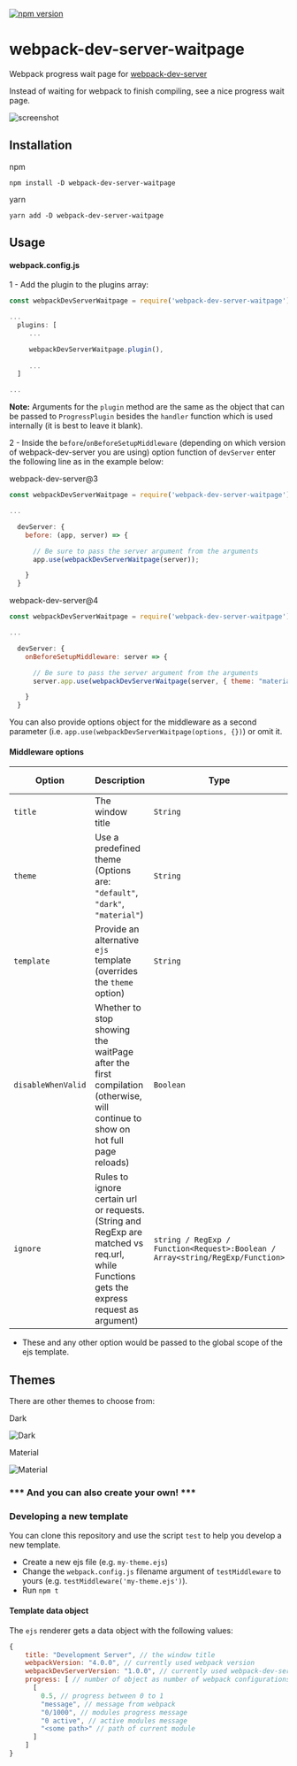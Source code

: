 [![npm version](https://badge.fury.io/js/webpack-dev-server-waitpage.svg)](https://badge.fury.io/js/webpack-dev-server-waitpage)

# webpack-dev-server-waitpage
Webpack progress wait page for [webpack-dev-server](https://github.com/webpack/webpack-dev-server)

Instead of waiting for webpack to finish compiling, see a nice progress wait page.

![screenshot](screenshot.png)

## Installation

npm
```
npm install -D webpack-dev-server-waitpage
```

yarn
```
yarn add -D webpack-dev-server-waitpage
```

## Usage

#### webpack.config.js

1 - Add the plugin to the plugins array:
```js
const webpackDevServerWaitpage = require('webpack-dev-server-waitpage');

...
  plugins: [
     ...

     webpackDevServerWaitpage.plugin(),
  
     ...
  ] 

...
```

**Note:** Arguments for the `plugin` method are the same as the object that can be passed to `ProgressPlugin` besides the `handler` function which is used internally (it is best to leave it blank).

2 - Inside the `before`/`onBeforeSetupMiddleware` (depending on which version of webpack-dev-server you are using) option function of `devServer` enter the following line as in the example below:

webpack-dev-server@3
```js
const webpackDevServerWaitpage = require('webpack-dev-server-waitpage');

...

  devServer: {
    before: (app, server) => {

      // Be sure to pass the server argument from the arguments
      app.use(webpackDevServerWaitpage(server));

    }
  }
```
webpack-dev-server@4
```js
const webpackDevServerWaitpage = require('webpack-dev-server-waitpage');

...

  devServer: {
    onBeforeSetupMiddleware: server => {

      // Be sure to pass the server argument from the arguments
      server.app.use(webpackDevServerWaitpage(server, { theme: "material" }));

    }
  }

```
You can also provide options object for the middleware as a second parameter (i.e. `app.use(webpackDevServerWaitpage(options, {})`) or omit it.

#### Middleware options

| Option |Description|Type|Default Value|
|--------|-----------|----|-------------|
|`title`|The window title|`String`|`"Development Server"`|
|`theme`|Use a predefined theme (Options are: `"default"`, `"dark"`, `"material"`)|`String`|`"default"`|
|`template`|Provide an alternative `ejs` template (overrides the `theme` option)|`String`|The predefined template used by the `theme` option|
|`disableWhenValid`|Whether to stop showing the waitPage after the first compilation (otherwise, will continue to show on hot full page reloads)|`Boolean`|`true` 
|`ignore`|Rules to ignore certain url or requests. (String and RegExp are matched vs req.url, while Functions gets the express request as argument)|`string / RegExp / Function<Request>:Boolean / Array<string/RegExp/Function>`|`null`

* These and any other option would be passed to the global scope of the ejs template.


## Themes

There are other themes to choose from:

Dark

![Dark](screenshot3.png)

Material

![Material](screenshot2.png)

### *** And you can also create your own! ***

### Developing a new template

You can clone this repository and use the script `test` to help you develop a new template.
- Create a new ejs file (e.g. `my-theme.ejs`)
- Change the `webpack.config.js` filename argument of `testMiddleware` to yours (e.g. `testMiddleware('my-theme.ejs')`).
- Run `npm t`

#### Template data object

The `ejs` renderer gets a data object with the following values:
```js
{
    title: "Development Server", // the window title
    webpackVersion: "4.0.0", // currently used webpack version
    webpackDevServerVersion: "1.0.0", // currently used webpack-dev-server version
    progress: [ // number of object as number of webpack configurations
      [
        0.5, // progress between 0 to 1
        "message", // message from webpack
        "0/1000", // modules progress message
        "0 active", // active modules message
        "<some path>" // path of current module
      ]
    ]
}
```


